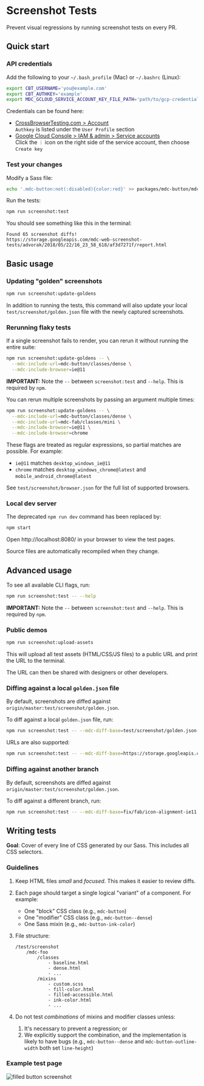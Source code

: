 # Screenshot Tests

Prevent visual regressions by running screenshot tests on every PR.

## Quick start

### API credentials

Add the following to your `~/.bash_profile` (Mac) or `~/.bashrc` (Linux):

```bash
export CBT_USERNAME='you@example.com'
export CBT_AUTHKEY='example'
export MDC_GCLOUD_SERVICE_ACCOUNT_KEY_FILE_PATH='path/to/gcp-credentials.json'
```

Credentials can be found here:

* [CrossBrowserTesting.com > Account](https://crossbrowsertesting.com/account) \
    `Authkey` is listed under the `User Profile` section
* [Google Cloud Console > IAM & admin > Service accounts](https://console.cloud.google.com/iam-admin/serviceaccounts?project=material-components-web) \
    Click the `︙` icon on the right side of the service account, then choose `Create key` 

### Test your changes

Modify a Sass file:

```bash
echo '.mdc-button:not(:disabled){color:red}' >> packages/mdc-button/mdc-button.scss
```
 
Run the tests:

```bash
npm run screenshot:test
```

You should see something like this in the terminal:

```
Found 65 screenshot diffs!
https://storage.googleapis.com/mdc-web-screenshot-tests/advorak/2018/05/22/16_23_58_618/af3d7271f/report.html
```

## Basic usage

### Updating "golden" screenshots

```bash
npm run screenshot:update-goldens
```

In addition to running the tests, this command will also update your local `test/screenshot/golden.json` file with the 
newly captured screenshots.

### Rerunning flaky tests

If a single screenshot fails to render, you can rerun it without running the entire suite:

```bash
npm run screenshot:update-goldens -- \
  --mdc-include-url=mdc-button/classes/dense \
  --mdc-include-browser=ie@11
```

**IMPORTANT:** Note the `--` between `screenshot:test` and `--help`. This is required by `npm`.

You can rerun multiple screenshots by passing an argument multiple times:

```bash
npm run screenshot:update-goldens -- \
  --mdc-include-url=mdc-button/classes/dense \
  --mdc-include-url=mdc-fab/classes/mini \
  --mdc-include-browser=ie@11 \
  --mdc-include-browser=chrome
```

These flags are treated as regular expressions, so partial matches are possible. For example:

* `ie@11` matches `desktop_windows_ie@11`
* `chrome` matches `desktop_windows_chrome@latest` and `mobile_android_chrome@latest`

See `test/screenshot/browser.json` for the full list of supported browsers.

### Local dev server

The deprecated `npm run dev` command has been replaced by:

```bash
npm start
```

Open http://localhost:8080/ in your browser to view the test pages.

Source files are automatically recompiled when they change.

## Advanced usage

To see all available CLI flags, run:

```bash
npm run screenshot:test -- --help
```

**IMPORTANT:** Note the `--` between `screenshot:test` and `--help`. This is required by `npm`.

### Public demos

```bash
npm run screenshot:upload-assets
```

This will upload all test assets (HTML/CSS/JS files) to a public URL and print the URL to the terminal.

The URL can then be shared with designers or other developers.

### Diffing against a local `golden.json` file

By default, screenshots are diffed against `origin/master:test/screenshot/golden.json`.

To diff against a local `golden.json` file, run:

```bash
npm run screenshot:test -- --mdc-diff-base=test/screenshot/golden.json
```

URLs are also supported:

```bash
npm run screenshot:test -- --mdc-diff-base=https://storage.googleapis.com/mdc-web-screenshot-tests/advorak/2018/05/22/17_34_19_887/c8c29033e/golden.json
```

### Diffing against another branch

By default, screenshots are diffed against `origin/master:test/screenshot/golden.json`.

To diff against a different branch, run:

```bash
npm run screenshot:test -- --mdc-diff-base=fix/fab/icon-alignment-ie11
```

## Writing tests

**Goal**: Cover of every line of CSS generated by our Sass. This includes all CSS selectors.

### Guidelines

1.  Keep HTML files _small_ and _focused_. This makes it easier to review diffs.

2.  Each page should target a single logical "variant" of a component. For example:
    - One "block" CSS class (e.g., `mdc-button`)
    - One "modifier" CSS class (e.g., `mdc-button--dense`)
    - One Sass mixin (e.g., `mdc-button-ink-color`)

3.  File structure:

        /test/screenshot
            /mdc-foo
                /classes
                    - baseline.html
                    - dense.html
                    - ...
                /mixins
                    - custom.scss
                    - fill-color.html
                    - filled-accessible.html
                    - ink-color.html
                    - ...

4.  Do not test _combinations_ of mixins and modifier classes unless:
    1. It's necessary to prevent a regression; or
    2. We explicitly support the combination, and the implementation is likely to have bugs (e.g., `mdc-button--dense` and `mdc-button-outline-width` both set `line-height`)

### Example test page

![filled button screenshot](https://user-images.githubusercontent.com/409245/40395978-7f3e0476-5ddf-11e8-9262-eb0dfacb05e5.png)
